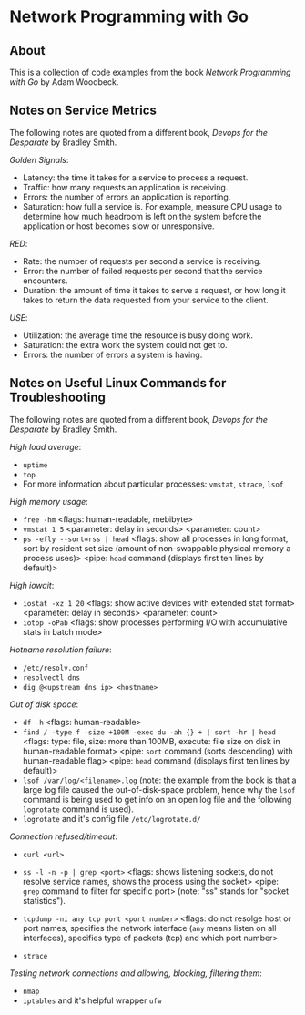 # Network Programming with Go

## About

This is a collection of code examples from the book <i>Network Programming with Go</i> by Adam Woodbeck.

## Notes on Service Metrics

The following notes are quoted from a different book, <i>Devops for the Desparate</i> by Bradley Smith.

<i>Golden Signals</i>:
- Latency: the time it takes for a service to process a request.
- Traffic: how many requests an application is receiving.
- Errors: the number of errors an application is reporting.
- Saturation: how full a service is. For example, measure CPU usage to determine how much headroom is left on the system before the application or host becomes slow or unresponsive.

<i>RED</i>:
- Rate: the number of requests per second a service is receiving.
- Error: the number of failed requests per second that the service encounters.
- Duration: the amount of time it takes to serve a request, or how long it takes to return the data requested from your service to the client.

<i>USE</i>:
- Utilization: the average time the resource is busy doing work.
- Saturation: the extra work the system could not get to.
- Errors: the number of errors a system is having.

## Notes on Useful Linux Commands for Troubleshooting

The following notes are quoted from a different book, <i>Devops for the Desparate</i> by Bradley Smith.

<i>High load average</i>:
- `uptime`
- `top`
- For more information about particular processes: `vmstat`, `strace`, `lsof`

<i>High memory usage</i>:
- `free -hm` \<flags: human-readable, mebibyte\>
- `vmstat 1 5` \<parameter: delay in seconds\> \<parameter: count\>
- `ps -efly --sort=rss | head` \<flags: show all processes in long format, sort by resident set size (amount of non-swappable physical memory a process uses)\> \<pipe: `head` command (displays first ten lines by default)\>

<i>High iowait</i>:
- `iostat -xz 1 20` \<flags: show active devices with extended stat format\> \<parameter: delay in seconds\> \<parameter: count\>
- `iotop -oPab` \<flags: show processes performing I/O with accumulative stats in batch mode\>

<i>Hotname resolution failure</i>:
- `/etc/resolv.conf`
- `resolvectl dns`
- `dig @<upstream dns ip> <hostname>`

<i>Out of disk space</i>:
- `df -h` \<flags: human-readable\>
- `find / -type f -size +100M -exec du -ah {} + | sort -hr | head` \<flags: type: file, size: more than 100MB, execute: file size on disk in human-readable format\> \<pipe: `sort` command (sorts descending) with human-readable flag\> \<pipe: `head` command (displays first ten lines by default)\>
- `lsof /var/log/<filename>.log` (note: the example from the book is that a large log file caused the out-of-disk-space problem, hence why the `lsof` command is being used to get info on an open log file and the following `logrotate` command is used).
- `logrotate` and it's config file `/etc/logrotate.d/`

<i>Connection refused/timeout</i>:
- `curl <url>`
- `ss -l -n -p | grep <port>` \<flags: shows listening sockets, do not resolve service names, shows the process using the socket\> \<pipe: `grep` command to filter for specific port\> (note: "ss" stands for "socket statistics").
- `tcpdump -ni any tcp port <port number>` \<flags: do not resolge host or port names, specifies the network interface (`any` means listen on all interfaces), specifies type of packets (tcp) and which port number\>

- `strace`


<i>Testing network connections and allowing, blocking, filtering them</i>:
- `nmap`
- `iptables` and it's helpful wrapper `ufw`